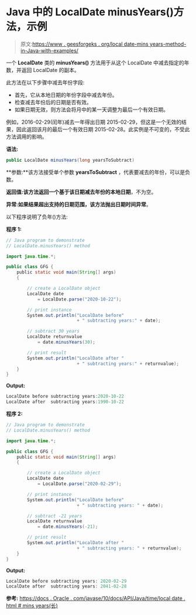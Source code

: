 # Java 中的 LocalDate minusYears()方法，示例

> 原文:[https://www . geesforgeks . org/local date-mins years-method-in-Java-with-examples/](https://www.geeksforgeeks.org/localdate-minusyears-method-in-java-with-examples/)

一个 **LocalDate** 类的 **minusYears()** 方法用于从这个 LocalDate 中减去指定的年数，并返回 LocalDate 的副本。

此方法在以下步骤中减去年份字段:

*   首先，它从本地日期的年份字段中减去年份。
*   检查减去年份后的日期是否有效。
*   如果日期无效，则方法会将月中的某一天调整为最后一个有效日期。

例如，2016-02-29(闰年)减去一年得出日期 2015-02-29，但这是一个无效的结果，因此返回该月的最后一个有效日期 2015-02-28。此实例是不可变的，不受此方法调用的影响。

**语法:**

```java
public LocalDate minusYears(long yearsToSubtract)

```

**参数:**该方法接受单个参数 **yearsToSubtract** ，代表要减去的年份，可以是负数。

**返回值:**该方法返回一个基于该日期减去年份的**本地日期**，不为空。

**异常:**如果结果超出支持的日期范围，该方法抛出**日期时间异常**。

以下程序说明了负年()方法:

**程序 1:**

```java
// Java program to demonstrate
// LocalDate.minusYears() method

import java.time.*;

public class GFG {
    public static void main(String[] args)
    {

        // create a LocalDate object
        LocalDate date
            = LocalDate.parse("2020-10-22");

        // print instance
        System.out.println("LocalDate before"
                           + " subtracting years:" + date);

        // subtract 30 years
        LocalDate returnvalue
            = date.minusYears(30);

        // print result
        System.out.println("LocalDate after "
                           + " subtracting years:" + returnvalue);
    }
}
```

**Output:**

```java
LocalDate before subtracting years:2020-10-22
LocalDate after  subtracting years:1990-10-22

```

**程序 2:**

```java
// Java program to demonstrate
// LocalDate.minusYears() method

import java.time.*;

public class GFG {
    public static void main(String[] args)
    {

        // create a LocalDate object
        LocalDate date
            = LocalDate.parse("2020-02-29");

        // print instance
        System.out.println("LocalDate before"
                           + " subtracting years: " + date);

        // subtract -21 years
        LocalDate returnvalue
            = date.minusYears(-21);

        // print result
        System.out.println("LocalDate after "
                           + " subtracting years: " + returnvalue);
    }
}
```

**Output:**

```java
LocalDate before subtracting years: 2020-02-29
LocalDate after  subtracting years: 2041-02-28

```

**参考:**
[https://docs . Oracle . com/javase/10/docs/API/Java/time/local date . html # mins years(长)](https://docs.oracle.com/javase/10/docs/api/java/time/LocalDate.html#minusYears(long))